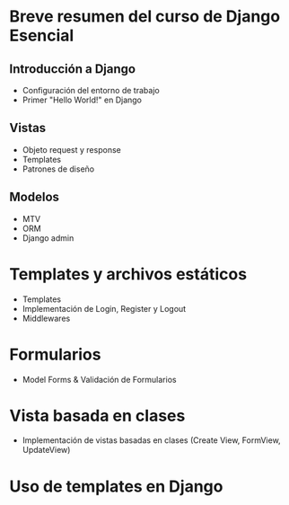 # Breve resumen del curso de Django Esencial

## Introducción a Django

- Configuración del entorno de trabajo
- Primer "Hello World!" en Django

## Vistas

- Objeto request y response
- Templates
- Patrones de diseño

## Modelos

- MTV
- ORM
- Django admin

# Templates y archivos estáticos

- Templates
- Implementación de Login, Register y Logout
- Middlewares

# Formularios

- Model Forms & Validación de Formularios

# Vista basada en clases

- Implementación de vistas basadas en clases (Create View, FormView, UpdateView)

# Uso de templates en Django